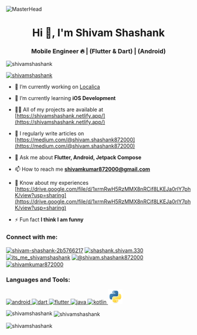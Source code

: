 ![MasterHead](https://drive.google.com/uc?id=1jmM8mhl5TWz8jS18XISd68RUIVb9SBsm)

<h1 align="center">Hi 👋, I'm Shivam Shashank</h1>
<h3 align="center">Mobile Engineer 🔥 | (Flutter & Dart) | (Android)</h3>

<p align="left"> <img src="https://komarev.com/ghpvc/?username=shivamshashank&label=Profile%20views&color=0e75b6&style=flat" alt="shivamshashank" /> </p>

<p align="left"> <a href="https://github.com/ryo-ma/github-profile-trophy"><img src="https://github-profile-trophy.vercel.app/?username=shivamshashank" alt="shivamshashank" /></a> </p>

- 🔭 I’m currently working on [Localica](https://play.google.com/store/apps/details?id=com.BrighterBee.Tech.localica&hl=en_IN&gl=US)

- 🌱 I’m currently learning **iOS Development**

- 👨‍💻 All of my projects are available at [https://shivamshashank.netlify.app/](https://shivamshashank.netlify.app/)

- 📝 I regularly write articles on [https://medium.com/@shivam.shashank872000](https://medium.com/@shivam.shashank872000)

- 💬 Ask me about **Flutter, Android, Jetpack Compose**

- 📫 How to reach me **shivamkumar872000@gmail.com**

- 📄 Know about my experiences [https://drive.google.com/file/d/1xrmRwH5RzMMX8nRCif8LKEJa0rlY7phK/view?usp=sharing](https://drive.google.com/file/d/1xrmRwH5RzMMX8nRCif8LKEJa0rlY7phK/view?usp=sharing)

- ⚡ Fun fact **I think I am funny**

<h3 align="left">Connect with me:</h3>
<p align="left">
<a href="https://linkedin.com/in/shivam-shashank-2b5766217" target="blank"><img align="center" src="https://www.vectorlogo.zone/logos/linkedin/linkedin-icon.svg" alt="shivam-shashank-2b5766217" height="30" width="40" /></a>
<a href="https://fb.com/shashank.shivam.330" target="blank"><img align="center" src="https://www.vectorlogo.zone/logos/facebook/facebook-official.svg" alt="shashank.shivam.330" height="30" width="40" /></a>
<a href="https://instagram.com/its_me_shivamshashank" target="blank"><img align="center" src="https://www.vectorlogo.zone/logos/instagram/instagram-icon.svg" alt="its_me_shivamshashank" height="30" width="40" /></a>
<a href="https://medium.com/@shivam.shashank872000" target="blank"><img align="center" src="https://www.vectorlogo.zone/logos/medium/medium-tile.svg" alt="@shivam.shashank872000" height="30" width="40" /></a>
<a href="https://www.leetcode.com/shivamkumar872000" target="blank"><img align="center" src="https://upload.wikimedia.org/wikipedia/commons/a/ab/LeetCode_logo_white_no_text.svg" alt="shivamkumar872000" height="30" width="40" /></a>
</p>

<h3 align="left">Languages and Tools:</h3>
<p align="left"> <a href="https://developer.android.com" target="_blank" rel="noreferrer"> <img src="https://www.vectorlogo.zone/logos/android/android-icon.svg" alt="android" width="40" height="40"/> </a> <a href="https://dart.dev" target="_blank" rel="noreferrer"> <img src="https://www.vectorlogo.zone/logos/dartlang/dartlang-icon.svg" alt="dart" width="40" height="40"/> </a> <a href="https://flutter.dev" target="_blank" rel="noreferrer"> <img src="https://www.vectorlogo.zone/logos/flutterio/flutterio-icon.svg" alt="flutter" width="40" height="40"/> </a> <a href="https://www.java.com" target="_blank" rel="noreferrer"> <img src="https://www.vectorlogo.zone/logos/java/java-icon.svg" alt="java" width="40" height="40"/> </a> <a href="https://kotlinlang.org" target="_blank" rel="noreferrer"> <img src="https://www.vectorlogo.zone/logos/kotlinlang/kotlinlang-icon.svg" alt="kotlin" width="40" height="40"/> </a> <a href="https://www.python.org" target="_blank" rel="noreferrer"> <img src="https://raw.githubusercontent.com/devicons/devicon/master/icons/python/python-original.svg" alt="python" width="40" height="40"/> </a> </p>

<p><img align="left" src="https://github-readme-stats.vercel.app/api/top-langs?username=shivamshashank&show_icons=true&locale=en&layout=compact" alt="shivamshashank" /></p>

<p>&nbsp;<img align="center" src="https://github-readme-stats.vercel.app/api?username=shivamshashank&show_icons=true&locale=en" alt="shivamshashank" /></p>

<p><img align="center" src="https://github-readme-streak-stats.herokuapp.com/?user=shivamshashank&" alt="shivamshashank" /></p>
